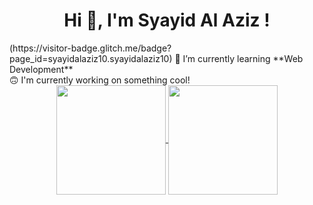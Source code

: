 <h1 align='center'>Hi 👋, I'm Syayid Al Aziz !</h1> (https://visitor-badge.glitch.me/badge?page_id=syayidalaziz10.syayidalaziz10)
🌱 I’m currently learning **Web Development**<br />
🙃 I'm currently working on something cool! <br />

<div style='text-align:center'>
    <a href="#" title="Stats">
        <img height=175 align="center" src="https://github-readme-stats.vercel.app/api?username=syayidalaziz10&show_icons=true&count_private=true&theme=gotham">
    </a>
    <a href="#" title="Stats">
        <img height=175 align="center" src="https://github-readme-stats.vercel.app/api/top-langs/?username=syayidalaziz10&title_color=2aa889&text_color=99d1ce&icon_color=2bbc8a&bg_color=0c1014&langs_count=10&layout=compact" />
    </a>
</div>
